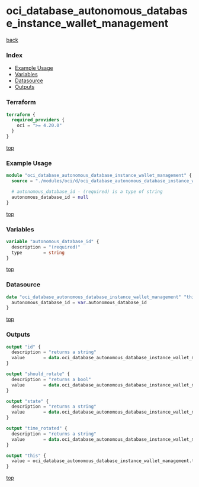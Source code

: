 # oci_database_autonomous_database_instance_wallet_management

[back](../oci.md)

### Index

- [Example Usage](#example-usage)
- [Variables](#variables)
- [Datasource](#datasource)
- [Outputs](#outputs)

### Terraform

```terraform
terraform {
  required_providers {
    oci = ">= 4.20.0"
  }
}
```

[top](#index)

### Example Usage

```terraform
module "oci_database_autonomous_database_instance_wallet_management" {
  source = "./modules/oci/d/oci_database_autonomous_database_instance_wallet_management"

  # autonomous_database_id - (required) is a type of string
  autonomous_database_id = null
}
```

[top](#index)

### Variables

```terraform
variable "autonomous_database_id" {
  description = "(required)"
  type        = string
}
```

[top](#index)

### Datasource

```terraform
data "oci_database_autonomous_database_instance_wallet_management" "this" {
  autonomous_database_id = var.autonomous_database_id
}
```

[top](#index)

### Outputs

```terraform
output "id" {
  description = "returns a string"
  value       = data.oci_database_autonomous_database_instance_wallet_management.this.id
}

output "should_rotate" {
  description = "returns a bool"
  value       = data.oci_database_autonomous_database_instance_wallet_management.this.should_rotate
}

output "state" {
  description = "returns a string"
  value       = data.oci_database_autonomous_database_instance_wallet_management.this.state
}

output "time_rotated" {
  description = "returns a string"
  value       = data.oci_database_autonomous_database_instance_wallet_management.this.time_rotated
}

output "this" {
  value = oci_database_autonomous_database_instance_wallet_management.this
}
```

[top](#index)